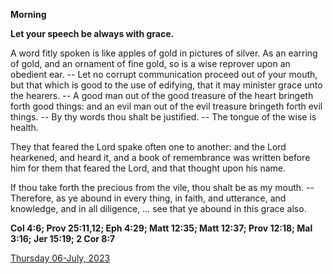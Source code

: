 **Morning**

**Let your speech be always with grace.**
 
A word fitly spoken is like apples of gold in pictures of silver. As an earring of gold, and an ornament of fine gold, so is a wise reprover upon an obedient ear. -- Let no corrupt communication proceed out of your mouth, but that which is good to the use of edifying, that it may minister grace unto the hearers. -- A good man out of the good treasure of the heart bringeth forth good things: and an evil man out of the evil treasure bringeth forth evil things. -- By thy words thou shalt be justified. -- The tongue of the wise is health.
 
They that feared the Lord spake often one to another: and the Lord hearkened, and heard it, and a book of remembrance was written before him for them that feared the Lord, and that thought upon his name.
 
If thou take forth the precious from the vile, thou shalt be as my mouth. -- Therefore, as ye abound in every thing, in faith, and utterance, and knowledge, and in all diligence, ... see that ye abound in this grace also.  

**Col 4:6; Prov 25:11,12; Eph 4:29; Matt 12:35; Matt 12:37; Prov 12:18; Mal 3:16; Jer 15:19; 2 Cor 8:7**

[Thursday 06-July, 2023](https://t.me/daily_light)
